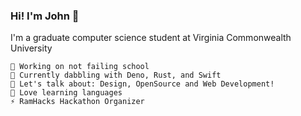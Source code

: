 <!--
**jonaylor89/jonaylor89** is a ✨ _special_ ✨ repository because its `README.md` (this file) appears on your GitHub profile.

Here are some ideas to get you started:

- 🔭 I’m currently working on ...
- 🌱 I’m currently learning ...
- 👯 I’m looking to collaborate on ...
- 🤔 I’m looking for help with ...
- 💬 Ask me about ...
- 📫 How to reach me: ...
- 😄 Pronouns: ...
- ⚡ Fun fact: ...
-->


### Hi! I'm John 👋

I'm a graduate computer science student at Virginia Commonwealth University

    🚀 Working on not failing school
    🌱 Currently dabbling with Deno, Rust, and Swift
    💭 Let's talk about: Design, OpenSource and Web Development!
    📖 Love learning languages
    ⚡ RamHacks Hackathon Organizer

